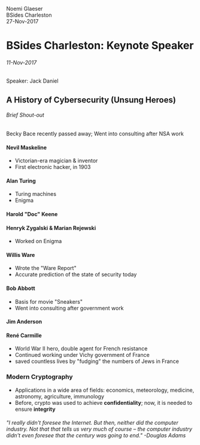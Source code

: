 Noemi Glaeser   
BSides Charleston  
27-Nov-2017  

# BSides Charleston: Keynote Speaker
###### 11-Nov-2017
Speaker: Jack Daniel

## A History of Cybersecurity (Unsung Heroes)

###### Brief Shout-out
Becky Bace recently passed away; Went into consulting after NSA work

#### Nevil Maskeline
- Victorian-era magician & inventor
- First electronic hacker, in 1903

#### Alan Turing
- Turing machines
- Enigma

#### Harold "Doc" Keene

#### Henryk Zygalski & Marian Rejewski
- Worked on Enigma

#### Willis Ware
- Wrote the "Ware Report"
- Accurate prediction of the state of security today

#### Bob Abbott
- Basis for movie "Sneakers"
- Went into consulting after government work

#### Jim Anderson

#### René Carmille
- World War II hero, double agent for French resistance
- Continued working under Vichy government of France
- saved countless lives by "fudging" the numbers of Jews in France

### Modern Cryptography
- Applications in a wide area of fields: economics, meteorology, medicine, astronomy, agriculture, immunology
- Before, crypto was used to achieve **confidentiality**; now, it is needed to ensure **integrity**

###### "I really didn't foresee the Internet. But then, neither did the computer industry. Not that that tells us very much of course – the computer industry didn't even foresee that the century was going to end." -Douglas Adams

